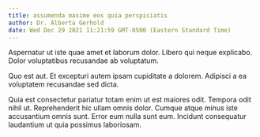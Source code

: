 ```yaml
---
title: assumenda maxime eos quia perspiciatis
author: Dr. Alberta Gerhold
date: Wed Dec 29 2021 11:21:59 GMT-0500 (Eastern Standard Time)
---
```

Aspernatur ut iste quae amet et laborum dolor. Libero qui neque explicabo. Dolor voluptatibus recusandae ab voluptatum.

 Quo est aut. Et excepturi autem ipsam cupiditate a dolorem. Adipisci a ea voluptatem recusandae sed dicta.

 Quia est consectetur pariatur totam enim ut est maiores odit. Tempora odit nihil ut. Reprehenderit hic ullam omnis dolor. Cumque atque minus iste accusantium omnis sunt. Error eum nulla sunt eum. Incidunt consequatur laudantium ut quia possimus laboriosam.